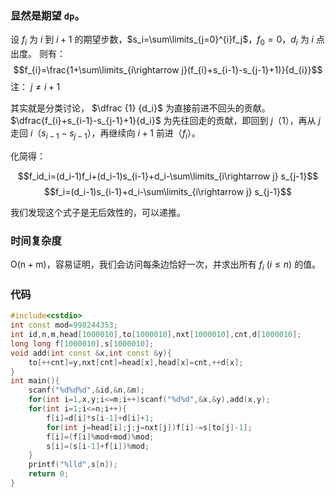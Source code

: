 ### 显然是期望 $\texttt{dp}$。

设 $f_i$ 为 $i$ 到 $i+1$ 的期望步数，$s_i=\sum\limits_{j=0}^{i}f_j$，$f_0=0$，$d_i$ 为 $i$ 点出度。
则有：
$$f_{i}=\frac{1+\sum\limits_{i\rightarrow j}(f_{i}+s_{i-1}-s_{j-1}+1)}{d_{i}}$$
注： $j \ne i+1$

其实就是分类讨论， $\dfrac {1} {d_i}$ 为直接前进不回头的贡献。$\dfrac{f_{i}+s_{i-1}-s_{j-1}+1}{d_i}$ 为先往回走的贡献，即回到 $j$（$1$），再从 $j$ 走回 $i$（$s_{i-1}-s_{j-1}$），再继续向 $i+1$ 前进（$f_i$）。

化简得：

$$f_id_i=(d_i-1)f_i+(d_i-1)s_{i-1}+d_i-\sum\limits_{i\rightarrow j} s_{j-1}$$
$$f_i=(d_i-1)s_{i-1}+d_i-\sum\limits_{i\rightarrow j} s_{j-1}$$

我们发现这个式子是无后效性的，可以递推。

### 时间复杂度

$\mathrm{O(n+m)}$，容易证明，我们会访问每条边恰好一次，并求出所有 $f_i\ (i\le n)$ 的值。

### 代码
```cpp
#include<cstdio>
int const mod=998244353;
int id,n,m,head[1000010],to[1000010],nxt[1000010],cnt,d[1000010];
long long f[1000010],s[1000010];
void add(int const &x,int const &y){
	to[++cnt]=y,nxt[cnt]=head[x],head[x]=cnt,++d[x];
}
int main(){
	scanf("%d%d%d",&id,&n,&m);
	for(int i=1,x,y;i<=m;i++)scanf("%d%d",&x,&y),add(x,y);
	for(int i=1;i<=n;i++){
		f[i]=d[i]*s[i-1]+d[i]+1;
		for(int j=head[i];j;j=nxt[j])f[i]-=s[to[j]-1];
		f[i]=(f[i]%mod+mod)%mod;
		s[i]=(s[i-1]+f[i])%mod;
	}
	printf("%lld",s[n]);
	return 0;
}
```